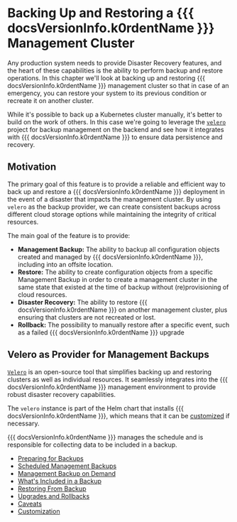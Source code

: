 # Backing Up and Restoring a {{{ docsVersionInfo.k0rdentName }}} Management Cluster

Any production system needs to provide Disaster Recovery features, and the heart of these capabilities is the ability to
perform backup and restore operations. In this chapter we'll look at backing up and restoring {{{ docsVersionInfo.k0rdentName }}} management cluster
so that in case of an emergency, you can restore your system to its previous condition or recreate it on another cluster.

While it's possible to back up a Kubernetes cluster manually, it's better to build on the work
of others. In this case we're going to leverage the [`velero`](https://velero.io/) project for backup management
on the backend and see how it integrates with {{{ docsVersionInfo.k0rdentName }}} to ensure data persistence and recovery.

## Motivation

The primary goal of this feature is to provide a reliable and efficient way to back up and restore
a {{{ docsVersionInfo.k0rdentName }}} deployment in the event of a disaster that impacts the management cluster.
By using `velero` as the backup provider, we can create consistent backups across
different cloud storage options while maintaining the integrity of critical resources.

The main goal of the feature is to provide:

* **Management Backup:** The ability to backup all configuration objects created and managed by {{{ docsVersionInfo.k0rdentName }}}, including
  into an offsite location.
* **Restore:** The ability to create configuration objects from a specific Management Backup in order to create a management
  cluster in the same state that existed at the time of backup without (re)provisioning of cloud resources.
* **Disaster Recovery:** The ability to restore {{{ docsVersionInfo.k0rdentName }}} on another management cluster, plus ensuring that clusters are not
  recreated or lost.
* **Rollback:** The possibility to manually restore after a specific event, such as a failed {{{ docsVersionInfo.k0rdentName }}} upgrade

## Velero as Provider for Management Backups

[`Velero`](https://velero.io/) is an open-source tool that simplifies backing up and restoring clusters as well as individual resources. It seamlessly integrates into the {{{ docsVersionInfo.k0rdentName }}} management environment to provide robust disaster recovery capabilities.

The `velero` instance is part of the Helm chart that installs {{{ docsVersionInfo.k0rdentName }}}, which means that it
can be [customized](./customization.md#velero-installation) if necessary.

{{{ docsVersionInfo.k0rdentName }}} manages the schedule and is responsible for collecting data to be included in a backup.

- [Preparing for Backups](prepare-backups.md)
- [Scheduled Management Backups](scheduled-backups.md)
- [Management Backup on Demand](ondemand-backups.md)
- [What's Included in a Backup](whats-included.md)
- [Restoring From Backup](restore.md)
- [Upgrades and Rollbacks](upgrades-rollbacks.md)
- [Caveats](caveats.md)
- [Customization](customization.md)
